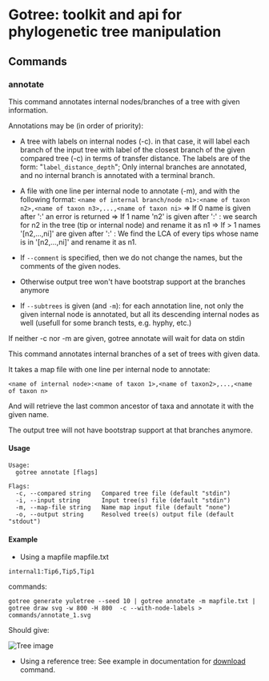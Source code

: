 # Gotree: toolkit and api for phylogenetic tree manipulation

## Commands

### annotate
This command annotates internal nodes/branches of a tree with given information.

Annotations may be (in order of priority):
- A tree with labels on internal nodes (-c). in that case, it will label each branch of 
   the input tree with label of the closest branch of the given compared tree (-c) in terms
   of transfer distance. The labels are of the form: "`label_distance_depth`"; Only internal branches
   are annotated, and no internal branch is annotated with a terminal branch.
- A file with one line per internal node to annotate (-m), and with the following format:
   `<name of internal branch/node n1>:<name of taxon n2>,<name of taxon n3>,...,<name of taxon ni>`
	=> If 0 name is given after ':' an error is returned
	=> If 1 name 'n2' is given after ':' : we search for n2 in the tree (tip or internal node)
       and rename it as n1
    => If > 1 names '[n2,...,ni]' are given after ':' : We find the LCA of every tips whose name 
	   is in '[n2,...,ni]' and rename it as n1.

- If `--comment` is specified, then we do not change the names, but the comments of the given nodes.
- Otherwise output tree won't have bootstrap support at the branches anymore

- If `--subtrees` is given (and `-m`): for each annotation line, not only the given internal node is annotated, but all its descending internal nodes as well (usefull for some branch tests, e.g. hyphy, etc.)


If neither -c nor -m are given, gotree annotate will wait for data on stdin

This command annotates internal branches of a set of trees with given data.

It takes a map file with one line per internal node to annotate:

```
<name of internal node>:<name of taxon 1>,<name of taxon2>,...,<name of taxon n>
```

And will retrieve the last common ancestor of taxa and annotate it with the given name.

The output tree will not have bootstrap support at that branches anymore.


#### Usage

```
Usage:
  gotree annotate [flags]

Flags:
  -c, --compared string   Compared tree file (default "stdin")
  -i, --input string      Input tree(s) file (default "stdin")
  -m, --map-file string   Name map input file (default "none")
  -o, --output string     Resolved tree(s) output file (default "stdout")
```

#### Example

* Using a mapfile
mapfile.txt
```
internal1:Tip6,Tip5,Tip1
```

commands:
```
gotree generate yuletree --seed 10 | gotree annotate -m mapfile.txt | gotree draw svg -w 800 -H 800  -c --with-node-labels > commands/annotate_1.svg
```

Should give:

![Tree image](annotate_1.svg)

* Using a reference tree: See example in documentation for [download](download.md) command. 
